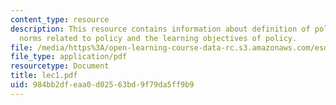 ```yaml
---
content_type: resource
description: This resource contains information about definition of policy, cultural
  norms related to policy and the learning objectives of policy.
file: /media/https%3A/open-learning-course-data-rc.s3.amazonaws.com/esd-10-introduction-to-technology-and-policy-fall-2006/984bb2dfeaa0d02563bd9f79da5ff9b9_lec1.pdf
file_type: application/pdf
resourcetype: Document
title: lec1.pdf
uid: 984bb2df-eaa0-d025-63bd-9f79da5ff9b9
---
```

